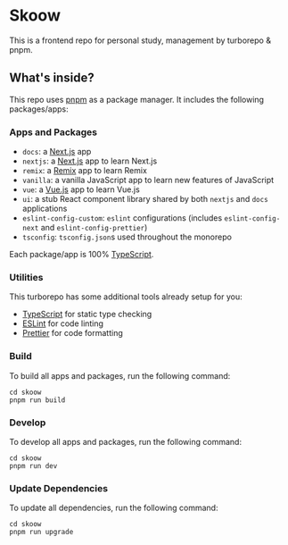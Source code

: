 # Skoow

This is a frontend repo for personal study, management by turborepo & pnpm.

## What's inside?

This repo uses [pnpm](https://pnpm.io) as a package manager. It includes the following packages/apps:

### Apps and Packages

- `docs`: a [Next.js](https://nextjs.org/) app
- `nextjs`: a [Next.js](https://nextjs.org/) app to learn Next.js
- `remix`: a [Remix](https://remix.run/) app to learn Remix
- `vanilla`: a vanilla JavaScript app to learn new features of JavaScript
- `vue`: a [Vue.js](https://vuejs.org/) app to learn Vue.js
- `ui`: a stub React component library shared by both `nextjs` and `docs` applications
- `eslint-config-custom`: `eslint` configurations (includes `eslint-config-next` and `eslint-config-prettier`)
- `tsconfig`: `tsconfig.json`s used throughout the monorepo

Each package/app is 100% [TypeScript](https://www.typescriptlang.org/).

### Utilities

This turborepo has some additional tools already setup for you:

- [TypeScript](https://www.typescriptlang.org/) for static type checking
- [ESLint](https://eslint.org/) for code linting
- [Prettier](https://prettier.io) for code formatting

### Build

To build all apps and packages, run the following command:

```
cd skoow
pnpm run build
```

### Develop

To develop all apps and packages, run the following command:

```
cd skoow
pnpm run dev
```

### Update Dependencies

To update all dependencies, run the following command:

```
cd skoow
pnpm run upgrade
```